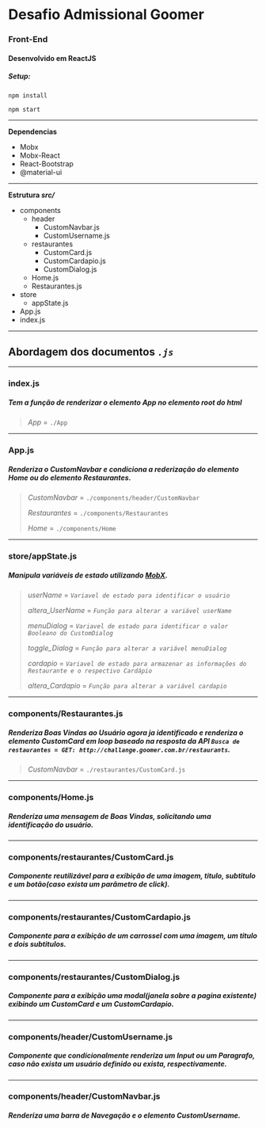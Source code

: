 # Desafio Admissional Goomer
### Front-End

#### Desenvolvido em ReactJS

##### Setup:
`npm install`

`npm start`

---

**Dependencias**
  + Mobx
  + Mobx-React
  + React-Bootstrap
  + @material-ui

---

**Estrutura _src/_**
  + components
    - header
      * CustomNavbar.js
      * CustomUsername.js
    - restaurantes
      * CustomCard.js
      * CustomCardapio.js
      * CustomDialog.js
    - Home.js
    - Restaurantes.js
  + store
    - appState.js
  + App.js
  + index.js

---
## Abordagem dos documentos _`.js`_
___

### index.js
##### Tem a função de renderizar o elemento __App__ no elemento _root_ do html

>_App_ = `./App`

---
### App.js
##### Renderiza o __CustomNavbar__ e condiciona a rederização do elemento __Home__ ou do elemento __Restaurantes__.

>_CustomNavbar_ = `./components/header/CustomNavbar`
>
>_Restaurantes_ = `./components/Restaurantes`
>
>_Home_ = `./components/Home`

---
### store/appState.js
##### Manipula variáveis de estado utilizando **[MobX](https://mobx.js.org/)**.

> _userName_ = _`Variavel de estado para identificar o usuário`_
>
> _altera_UserName_ = _`Função para alterar a variável userName`_
>
> _menuDialog_ = _`Variavel de estado para identificar o valor Booleano do CustomDialog`_
>
> _toggle_Dialog_ = _`Função para alterar a variável menuDialog`_
>
> _cardapio_ = _`Variavel de estado para armazenar as informações do Restaurante e o respectivo Cardápio`_
>
> _altera_Cardapio_ = _`Função para alterar a variável cardapio`_

---
### components/Restaurantes.js
##### Renderiza Boas Vindas ao Usuário agora ja identificado e renderiza o elemento __CustomCard__ em loop baseado na resposta da API `Busca de restaurantes = GET: http://challange.goomer.com.br/restaurants`.

>_CustomNavbar_ = `./restaurantes/CustomCard.js`

---
### components/Home.js
##### Renderiza uma mensagem de Boas Vindas, solicitando uma identificação do usuário.

---
### components/restaurantes/CustomCard.js
##### Componente reutilizável para a exibição de uma imagem, titulo, subtitulo e um botão(caso exista um parâmetro de click).

---
### components/restaurantes/CustomCardapio.js
##### Componente para a exibição de um carrossel com uma imagem, um titulo e dois subtitulos.

---
### components/restaurantes/CustomDialog.js
##### Componente para a exibição uma modal(janela sobre a pagina existente) exibindo um __CustomCard__ e um __CustomCardapio__.

---
### components/header/CustomUsername.js
##### Componente que condicionalmente renderiza um Input ou um Paragrafo, caso não exista um usuário definido ou exista, respectivamente.

---
### components/header/CustomNavbar.js
##### Renderiza uma barra de Navegação e o elemento __CustomUsername__.
